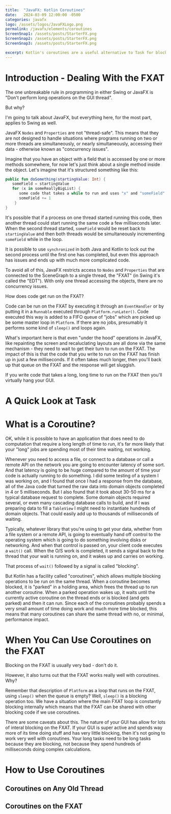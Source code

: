 ```yaml
---
title:  "JavaFX: Kotlin Coroutines"
date:   2024-03-09 12:00:00 -0500
categories: javafx
logo: /assets/logos/JavaFXLogo.png
permalink: /javafx/elements/coroutines
ScreenSnap1: /assets/posts/StarterFX.png
ScreenSnap2: /assets/posts/StarterFX.png
ScreenSnap3: /assets/posts/StarterFX.png

excerpt: Kotlin's coroutines are a useful alternative to Task for blocking operations.
---
```


# Introduction - Dealing With the FXAT

The one unbreakable rule in programming in either Swing or JavaFX is "Don't perform long operations on the GUI thread".  

But why?

I'm going to talk about JavaFX, but everything here, for the most part, applies to Swing as well.  

JavaFX `Nodes` and `Properties` are not "thread-safe".  This means that they are not designed to handle situations where programs running on two or more threads are simultaneously, or nearly simultaneously, accessing their data - otherwise known as "concurrency issues".  

Imagine that you have an object with a field that is accessed by one or more methods somewhere, for now let's just think about a single method inside the object.  Let's imagine that it's structured something like this:

``` kotlin
public fun doSomething(startingValue: Int) {
   someField = startingValue
   for (x in someReallyBigList) {
      some code that takes a while to run and uses "x" and "someField"
      someField += 1
    }
}
```
It's possible that if a process on one thread started running this code, then another thread could start running the same code a few milliseconds later.  When the second thread started, `someField` would be reset back to `startingValue` and then both threads would be simultaneously incrementing `someField` while in the loop.  

It is possible to use `synchronized` in both Java and Kotlin to lock out the second process until the first one has completed, but even this approach has issues and ends up with much more complicated code.

To avoid all of this, JavaFX restricts access to `Nodes` and `Properties` that are connected to the SceneGraph to a single thread, the "FXAT" (in Swing it's called the "EDT").  With only one thread accessing the objects, there are no concurrency issues.

How does code get run on the FXAT?

Code can be run on the FXAT by executing it through an `EventHandler` or by putting it in a `Runnable` executed through `Platform.runLater()`.  Code executed this way is added to a FIFO queue of "jobs" which are picked up be some master loop in `Platform`.  If there are no jobs, presumably it performs some kind of `sleep()` and loops again.  

What's important here is that even "under the hood" operations in JavaFX, like repainting the screen and recaluclating layouts are all done via the same mechanism - they need to wait to get their turn to run on the FXAT.  The impact of this is that the code that you write to run on the FXAT has finish up in just a few milliseconds.  If it often takes much longer, then you'll back up that queue on the FXAT and the response will get sluggish.

If you write code that takes a long, long time to run on the FXAT then you'll virtually hang your GUI.  


# A Quick Look at Task

# What is a Coroutine?

OK, while it is possible to have an application that does need to do computation that require a long length of time to run, it's far more likely that your "long" jobs are spending most of their time waiting, not working.

Whenever you need to access a file, or connect to a database or call a remote API on the network you are going to encounter latency of some sort.  And that latency is going to be huge compared to the amount of time your code is actually running to do something.  I did some testing of a system I was working on, and I found that once I had a response from the database, all of the Java code that turned the raw data into domain objects completed in 4 or 5 milliseconds.  But I also found that it took about 30-50 ms for a typical database request to complete.  Some domain objects required several, or even many cascading database calls to build, and if I was preparing data to fill a `TableView` I might need to instantiate hundreds of domain objects.  That could easily add up to thousands of milliseconds of waiting.

Typically, whatever library that you're using to get your data, whether from a file system or a remote API, is going to eventually hand off control to the operating system which is going to do something involving disks or networking.  And when that control is passed on, your client code executes a `wait()` call.  When the O/S work is completed, it sends a signal back to the thread that your wait is running on, and it wakes up and carries on working.

That process of `wait()` followed by a signal is called "blocking".  

But Kotlin has a facility called "coroutines", which allows multiple blocking operations to be run on the same thread.  When a coroutine becomes blocked, it is "parked" in a holding area, which frees the thread up to run another coroutine.  When a parked operation wakes up, it waits until the currently active coroutine on the thread ends or is blocked (and gets parked) and then it can run.  Since each of the coroutines probably spends a very small amount of time doing work and much more time blocked, this means that many coroutines can share the same thread with no, or minimal, performance impact.

# When You Can Use Coroutines on the FXAT

Blocking on the FXAT is usually very bad - don't do it.

However, it also turns out that the FXAT works really well with coroutines.  Why?

Remember that description of `Platform` as a loop that runs on the FXAT, using `sleep()` when the queue is empty?  Well, `sleep()` is a blocking operation too.  We have a situation where the main FXAT loop is constantly blocking internally which means that the FXAT can be shared with other blocking code if we use coroutines.

There are some caveats about this.  The nature of your GUI has allow for lots of interal blocking on the FXAT.  If your GUI is super active and spends way more of its time doing stuff and has very little blocking, then it's not going to work very well with coroutines.  Your long tasks need to be long tasks because they are blocking, not because they spend hundreds of milliseconds doing complex calculations.  

# How to Use Coroutines

## Coroutines on Any Old Thread


## Coroutines on the FXAT
